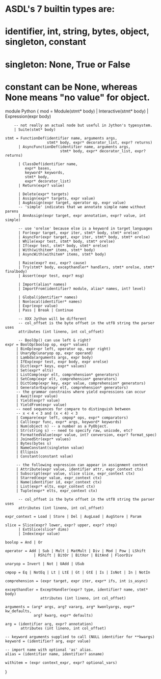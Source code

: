 
# ASDL's 7 builtin types are:
# identifier, int, string, bytes, object, singleton, constant
#
# singleton: None, True or False
# constant can be None, whereas None means "no value" for object.

module Python
{
    mod = Module(stmt* body)
        | Interactive(stmt* body)
        | Expression(expr body)

        -- not really an actual node but useful in Jython's typesystem.
        | Suite(stmt* body)

    stmt = FunctionDef(identifier name, arguments args,
                       stmt* body, expr* decorator_list, expr? returns)
          | AsyncFunctionDef(identifier name, arguments args,
                             stmt* body, expr* decorator_list, expr? returns)

          | ClassDef(identifier name,
             expr* bases,
             keyword* keywords,
             stmt* body,
             expr* decorator_list)
          | Return(expr? value)

          | Delete(expr* targets)
          | Assign(expr* targets, expr value)
          | AugAssign(expr target, operator op, expr value)
          -- 'simple' indicates that we annotate simple name without parens
          | AnnAssign(expr target, expr annotation, expr? value, int simple)

          -- use 'orelse' because else is a keyword in target languages
          | For(expr target, expr iter, stmt* body, stmt* orelse)
          | AsyncFor(expr target, expr iter, stmt* body, stmt* orelse)
          | While(expr test, stmt* body, stmt* orelse)
          | If(expr test, stmt* body, stmt* orelse)
          | With(withitem* items, stmt* body)
          | AsyncWith(withitem* items, stmt* body)

          | Raise(expr? exc, expr? cause)
          | Try(stmt* body, excepthandler* handlers, stmt* orelse, stmt* finalbody)
          | Assert(expr test, expr? msg)

          | Import(alias* names)
          | ImportFrom(identifier? module, alias* names, int? level)

          | Global(identifier* names)
          | Nonlocal(identifier* names)
          | Expr(expr value)
          | Pass | Break | Continue

          -- XXX Jython will be different
          -- col_offset is the byte offset in the utf8 string the parser uses
          attributes (int lineno, int col_offset)

          -- BoolOp() can use left & right?
    expr = BoolOp(boolop op, expr* values)
         | BinOp(expr left, operator op, expr right)
         | UnaryOp(unaryop op, expr operand)
         | Lambda(arguments args, expr body)
         | IfExp(expr test, expr body, expr orelse)
         | Dict(expr* keys, expr* values)
         | Set(expr* elts)
         | ListComp(expr elt, comprehension* generators)
         | SetComp(expr elt, comprehension* generators)
         | DictComp(expr key, expr value, comprehension* generators)
         | GeneratorExp(expr elt, comprehension* generators)
         -- the grammar constrains where yield expressions can occur
         | Await(expr value)
         | Yield(expr? value)
         | YieldFrom(expr value)
         -- need sequences for compare to distinguish between
         -- x < 4 < 3 and (x < 4) < 3
         | Compare(expr left, cmpop* ops, expr* comparators)
         | Call(expr func, expr* args, keyword* keywords)
         | Num(object n) -- a number as a PyObject.
         | Str(string s) -- need to specify raw, unicode, etc?
         | FormattedValue(expr value, int? conversion, expr? format_spec)
         | JoinedStr(expr* values)
         | Bytes(bytes s)
         | NameConstant(singleton value)
         | Ellipsis
         | Constant(constant value)

         -- the following expression can appear in assignment context
         | Attribute(expr value, identifier attr, expr_context ctx)
         | Subscript(expr value, slice slice, expr_context ctx)
         | Starred(expr value, expr_context ctx)
         | Name(identifier id, expr_context ctx)
         | List(expr* elts, expr_context ctx)
         | Tuple(expr* elts, expr_context ctx)

          -- col_offset is the byte offset in the utf8 string the parser uses
          attributes (int lineno, int col_offset)

    expr_context = Load | Store | Del | AugLoad | AugStore | Param

    slice = Slice(expr? lower, expr? upper, expr? step)
          | ExtSlice(slice* dims)
          | Index(expr value)

    boolop = And | Or

    operator = Add | Sub | Mult | MatMult | Div | Mod | Pow | LShift
                 | RShift | BitOr | BitXor | BitAnd | FloorDiv

    unaryop = Invert | Not | UAdd | USub

    cmpop = Eq | NotEq | Lt | LtE | Gt | GtE | Is | IsNot | In | NotIn

    comprehension = (expr target, expr iter, expr* ifs, int is_async)

    excepthandler = ExceptHandler(expr? type, identifier? name, stmt* body)
                    attributes (int lineno, int col_offset)

    arguments = (arg* args, arg? vararg, arg* kwonlyargs, expr* kw_defaults,
                 arg? kwarg, expr* defaults)

    arg = (identifier arg, expr? annotation)
           attributes (int lineno, int col_offset)

    -- keyword arguments supplied to call (NULL identifier for **kwargs)
    keyword = (identifier? arg, expr value)

    -- import name with optional 'as' alias.
    alias = (identifier name, identifier? asname)

    withitem = (expr context_expr, expr? optional_vars)
}